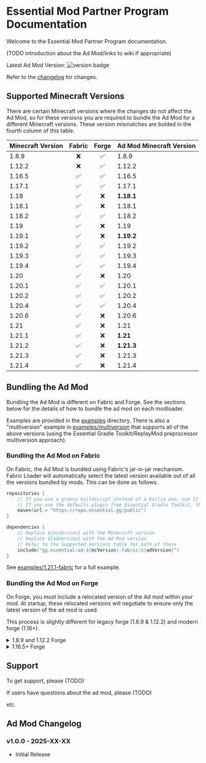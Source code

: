 # Essential Mod Partner Program Documentation

Welcome to the Essential Mod Partner Program documentation.

(TODO introduction about the Ad Mod/links to wiki if appropriate)

Latest Ad Mod Version:
<img alt="version badge" src="https://img.shields.io/maven-metadata/v?metadataUrl=https%3A%2F%2Frepo.essential.gg%2Fpublic%2Fgg%2Fessential%2Fad-1.12.2-forge%2Fmaven-metadata.xml">

Refer to the [changelog](#ad-mod-changelog) for changes.

## Supported Minecraft Versions

There are certain Minecraft versions where the changes do not affect the Ad Mod, so for these versions
you are required to bundle the Ad Mod for a different Minecraft versions. These version mismatches
are bolded in the fourth column of this table.

| Minecraft Version | Fabric | Forge | Ad Mod Minecraft Version |
|-------------------|:------:|:-----:|--------------------------|
| 1.8.9             |   ❌    |   ✅   | 1.8.9                    |
| 1.12.2            |   ❌    |   ✅   | 1.12.2                   |
| 1.16.5            |   ✅    |   ✅   | 1.16.5                   |
| 1.17.1            |   ✅    |   ✅   | 1.17.1                   |
| 1.18              |   ✅    |   ❌   | **1.18.1**               |
| 1.18.1            |   ✅    |   ❌   | 1.18.1                   |
| 1.18.2            |   ✅    |   ✅   | 1.18.2                   |
| 1.19              |   ✅    |   ❌   | 1.19                     |
| 1.19.1            |   ✅    |   ❌   | **1.19.2**               |
| 1.19.2            |   ✅    |   ✅   | 1.19.2                   |
| 1.19.3            |   ✅    |   ✅   | 1.19.3                   |
| 1.19.4            |   ✅    |   ✅   | 1.19.4                   |
| 1.20              |   ✅    |   ❌   | 1.20                     |
| 1.20.1            |   ✅    |   ✅   | 1.20.1                   |
| 1.20.2            |   ✅    |   ✅   | 1.20.2                   |
| 1.20.4            |   ✅    |   ✅   | 1.20.4                   |
| 1.20.6            |   ✅    |   ❌   | 1.20.6                   |
| 1.21              |   ✅    |   ❌   | 1.21                     |
| 1.21.1            |   ✅    |   ❌   | **1.21**                 |
| 1.21.2            |   ✅    |   ❌   | **1.21.3**               |
| 1.21.3            |   ✅    |   ❌   | 1.21.3                   |
| 1.21.4            |   ✅    |   ❌   | 1.21.4                   |

## Bundling the Ad Mod

Bundling the Ad Mod is different on Fabric and Forge. See the sections below
for the details of how to bundle the ad mod on each modloader.

Examples are provided in the [examples](examples) directory. There is also a "multiversion" example
in [examples/multiversion](examples/multiversion) that supports all of the above versions
(using the Essential Gradle Toolkit/ReplayMod preprocessor multiversion approach).

### Bundling the Ad Mod on Fabric

On Fabric, the Ad Mod is bundled using Fabric's jar-in-jar mechanism. Fabric Loader will automatically select
the latest version available out of all the versions bundled by mods. This can be done as follows.

```kotlin
repositories {
    // If you use a groovy buildscript instead of a Kotlin one, use {} instead of ().
    // If you use the defaults plugin from Essential Gradle Toolkit, the repository is likely already added.
    maven(url = "https://repo.essential.gg/public")
}

dependencies {
    // Replace ${mcVersion} with the Minecraft version
    // Replace ${adVersion} with the Ad Mod version
    // Refer to the Supported Versions table for both of these
    include("gg.essential:ad-${mcVersion}-fabric:${adVersion}")
}
```

See [examples/1.21.1-fabric](examples/1.21-fabric) for a full example.

### Bundling the Ad Mod on Forge

On Forge, you must include a relocated version of the Ad mod within your mod. At startup, these relocated versions
will negotiate to ensure only the latest version of the ad mod is used.

This process is slightly different for legacy forge (1.8.9 & 1.12.2) and modern forge (1.16+).

<details>
<summary>1.8.9 and 1.12.2 Forge</summary>

An example using the Kotlin buildscript can be found in [examples/1.12.2-forge](examples/1.12.2-forge)
and an example using the Groovy buildscript can be found in [examples/1.8.9-forge](examples/1.8.9-forge).

The following highlights the important sections (using the Kotlin buildscript, if using the Groovy buildscript
refer to the respective example).

```kotlin
plugins {
    // Load the shadow plugin.
    // We don't need to apply it since we don't want the default shadowJar task.
    id("com.gradleup.shadow") version "8.3.5" apply false
}

repositories {
    // If you use a groovy buildscript instead of a Kotlin one, use {} instead of ().
    // If you use the defaults plugin from Essential Gradle Toolkit, the repository is likely already added.
    maven(url = "https://repo.essential.gg/public")
}

// Replace this with a package within your mod package
val essentialAdPackage = "com.example.mod.essentialad"

tasks.jar {
    manifest.attributes(
        // The main entry point of the Essential Ad mod is its core mod:
        "FMLCorePlugin" to "$essentialAdPackage.asm.EssentialAdCoreMod",
        // If your mod already has its own core mod, you can have the Essential Ad core mod chain-load it:
        "EssentialAdCoreModDelegate" to "com.example.mod.asm.ExampleModCoreMod",
        // In any case case, you'll likely also want to instruct Forge to load your regular mod, otherwise it'll only
        // load the core mod:
        "FMLCorePluginContainsFMLMod" to "Yes",
    )
}

// Replace ${mcVersion} with the Minecraft version
// Replace ${adVersion} with the Ad Mod version
// Refer to the Supported Versions table for both of these
val essentialAdDep = "gg.essential:ad-${mvVersion}-forge:${adVersion}"

// Relocate Essential Ad into your mod's package
val relocatedEssentialAdJar by tasks.registering(com.github.jengelman.gradle.plugins.shadow.tasks.ShadowJar::class) {
    destinationDirectory.set(layout.buildDirectory.dir("devlibs"))
    archiveFileName.set("essentialad.jar")
    inputs.property("essentialAdPackage", essentialAdPackage)
    val configuration = project.configurations.detachedConfiguration(project.dependencies.create(essentialAdDep))
    dependsOn(configuration)
    from({ configuration.map { zipTree(it) } })
    exclude("mcmod.info", "META-INF/mods.toml", "gg/essential/ad/EssentialAdMod.class")
    relocate("gg.essential.ad", essentialAdPackage)
    filesMatching("gg/essential/ad/mixins.json") {
        filter { it.replace("gg.essential.ad", essentialAdPackage) }
    }
}

// Include the relocated classes into your jar
tasks.jar {
    from(relocatedEssentialAdJar.map { it.archiveFile }.map { zipTree(it) })
}
```

</details>

<details>
<summary>1.16.5+ Forge</summary>

An example using the Kotlin buildscript can be found in [examples/1.20.4-forge](examples/1.20.4-forge)
and an example using the Groovy buildscript can be found in [examples/1.16.5-forge](examples/1.16.5-forge).

The following highlights the important sections (using the Kotlin buildscript, if using the Groovy buildscript
refer to the respective example).

```kotlin
// Apply the shadow plugin
plugins {
    // Load the shadow plugin.
    // We don't need to apply it since we don't want the default shadowJar task.
    id("com.gradleup.shadow") version "8.3.5" apply false
}

repositories {
    // If you use a groovy buildscript instead of a Kotlin one, use {} instead of ().
    // If you use the defaults plugin from Essential Gradle Toolkit, the repository is likely already added.
    maven(url = "https://repo.essential.gg/public")
}

// Replace this with a package within your mod package
val essentialAdPackage = "com.example.mod.essentialad"

tasks.jar {
    manifest.attributes(
        // The main entry point of the Essential Ad mod are its mixins.
        // Note that you may have to re-declare your own mixin configs here too depending on your build system.
        "MixinConfigs" to "${essentialAdPackage.replace(".", "/")}/mixins.json,mixins.examplemod.json",
    )
}

// Replace ${mcVersion} with the Minecraft version
// Replace ${adVersion} with the Ad Mod version
// Refer to the Supported Versions table for both of these
val essentialAdDep = "gg.essential:ad-${mvVersion}-forge:${adVersion}"

// Relocate Essential Ad into your mod's package
val relocatedEssentialAdJar by tasks.registering(com.github.jengelman.gradle.plugins.shadow.tasks.ShadowJar::class) {
    destinationDirectory.set(layout.buildDirectory.dir("devlibs"))
    archiveFileName.set("essentialad.jar")
    inputs.property("essentialAdPackage", essentialAdPackage)
    val configuration = project.configurations.detachedConfiguration(project.dependencies.create(essentialAdDep))
    dependsOn(configuration)
    from({ configuration.map { zipTree(it) } })
    exclude("mcmod.info", "META-INF/mods.toml", "gg/essential/ad/EssentialAdMod.class")
    relocate("gg.essential.ad", essentialAdPackage)
    filesMatching("gg/essential/ad/mixins.json") {
        filter { it.replace("gg.essential.ad", essentialAdPackage) }
    }
}

// Include the relocated classes into your jar
tasks.jar {
    from(relocatedEssentialAdJar.map { it.archiveFile }.map { zipTree(it) })
}
```

</details>

## Support

To get support, please (TODO)

If users have questions about the ad mod, please (TODO)

etc.

## Ad Mod Changelog

### v1.0.0 - 2025-XX-XX
- Initial Release

